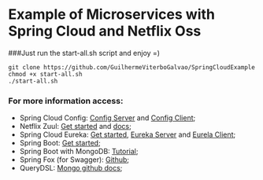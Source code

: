 # Example of Microservices with Spring Cloud and Netflix Oss

###Just run the start-all.sh script and enjoy =)

```shell
git clone https://github.com/GuilhermeViterboGalvao/SpringCloudExample
chmod +x start-all.sh
./start-all.sh
```

### For more information access:
* Spring Cloud Config: [Config Server](https://github.com/spring-cloud-samples/configserver) and [Config Client](https://github.com/spring-cloud-samples/customers-stores);
* Netflix Zuul: [Get started](https://spring.io/guides/gs/routing-and-filtering/) and [docs](https://cloud.spring.io/spring-cloud-netflix/multi/multi__router_and_filter_zuul.html);
* Spring Cloud Eureka: [Get started](https://cloud.spring.io/spring-cloud-netflix/), [Eureka Server](https://github.com/spring-cloud-samples/eureka) and [Eurela Client](https://github.com/spring-cloud-samples/customers-stores);
* Spring Boot: [Get started](https://spring.io/projects/spring-boot);
* Spring Boot with MongoDB: [Tutorial](https://spring.io/guides/gs/accessing-data-mongodb/);
* Spring Fox (for Swagger): [Github](http://springfox.github.io/springfox/);
* QueryDSL: [Mongo github docs](https://github.com/querydsl/querydsl/tree/master/querydsl-mongodb);

